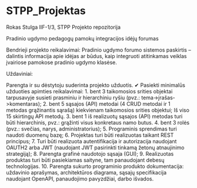 # STPP_Projektas

Rokas Stulga IIF-1/3, STPP Projekto repozitorija

Pradinio ugdymo pedagogų pamokų integracijos idėjų forumas

Bendrieji projekto reikalavimai:
Pradinio ugdymo forumo sistemos paskirtis – dalintis informacija apie idėjas ar būdus, kaip integruoti atitinkamas veiklas įvairiose pamokose pradinio ugdymo klasėse.

Uždaviniai:

Parengta ir su dėstytoju suderinta projekto užduotis. ✔
Pasiekti minimalūs užduoties apimties reikalavimai: 1. bent 3 taikomosios srities objektai tarpusavyje susieti prasminiu ir hierarchiniu ryšiu (pvz.: tema->įrašas->komentaras); 2. bent 5 sąsajos (API) metodai (4 CRUD metodai ir 1 metodas grąžinantis sąrašą) kiekvienam taikomosios srities objektui;
Iš viso 15 skirtingų API metodų. 3. bent 1 iš realizuotų sąsajos (API) metodas turi būti hierarchinis, pvz.: grąžinti visus konkretaus namo butus. 4. bent 3 rolės (pvz.: svečias, narys, administratorius); 5. Programinis sprendimas turi naudoti duomenų bazę; 6. Projektas turi būti realizuotas taikant REST principus; 7. Turi būti realizuota autentifikacija ir autorizacija naudojant OAUTH2 arba JWT (naudojant JWT pasirinkti tinkamą žetonų atnaujinimo strategiją); 8. Parengta grafinė naudotojo sąsaja (GUI); 9. Realizuotas produktas turi būti pasiekiamas saityne, tam panaudojant debesų technologijas. 10. Parengta sukurto programinio produkto dokumentacija: uždavinio aprašymas, architektūros diagrama, sąsajų specifikacija naudojant OpenAPI, panaudojimo pavyzdžiai, darbo išvados.

